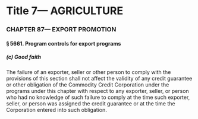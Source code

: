 
# Title 7— AGRICULTURE
### CHAPTER 87— EXPORT PROMOTION
#### § 5661. Program controls for export programs
##### (c) Good faith

The failure of an exporter, seller or other person to comply with the provisions of this section shall not affect the validity of any credit guarantee or other obligation of the Commodity Credit Corporation under the programs under this chapter with respect to any exporter, seller, or person who had no knowledge of such failure to comply at the time such exporter, seller, or person was assigned the credit guarantee or at the time the Corporation entered into such obligation.
